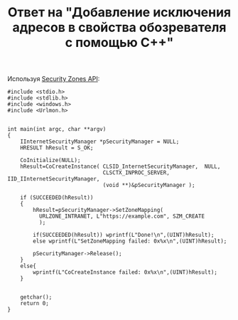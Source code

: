 ﻿---
title: "Ответ на \"Добавление исключения адресов в свойства обозревателя с помощью С++\""
se.owner.user_id: 240512
se.owner.display_name: "MSDN.WhiteKnight"
se.owner.link: "https://ru.stackoverflow.com/users/240512/msdn-whiteknight"
se.answer_id: 894595
se.question_id: 866826
se.post_type: answer
se.score: 1
se.is_accepted: False
---
<p>Используя <a href="https://docs.microsoft.com/en-us/previous-versions/windows/internet-explorer/ie-developer/platform-apis/ms537181(v%3dvs.85)" rel="nofollow noreferrer">Security Zones API</a>:</p>

<pre><code>#include &lt;stdio.h&gt;
#include &lt;stdlib.h&gt;
#include &lt;windows.h&gt;
#include &lt;Urlmon.h&gt;


int main(int argc, char **argv)
{
    IInternetSecurityManager *pSecurityManager = NULL;
    HRESULT hResult = S_OK;

    CoInitialize(NULL);
    hResult=CoCreateInstance( CLSID_InternetSecurityManager,  NULL, 
                              CLSCTX_INPROC_SERVER, IID_IInternetSecurityManager,
                              (void **)&amp;pSecurityManager );

    if (SUCCEEDED(hResult))
    {
        hResult=pSecurityManager-&gt;SetZoneMapping(
          URLZONE_INTRANET, L"https://example.com", SZM_CREATE 
          );

        if(SUCCEEDED(hResult)) wprintf(L"Done!\n",(UINT)hResult);
        else wprintf(L"SetZoneMapping failed: 0x%x\n",(UINT)hResult);

        pSecurityManager-&gt;Release();
    }
    else{
        wprintf(L"CoCreateInstance failed: 0x%x\n",(UINT)hResult);
    }


    getchar();
    return 0;
}
</code></pre>
